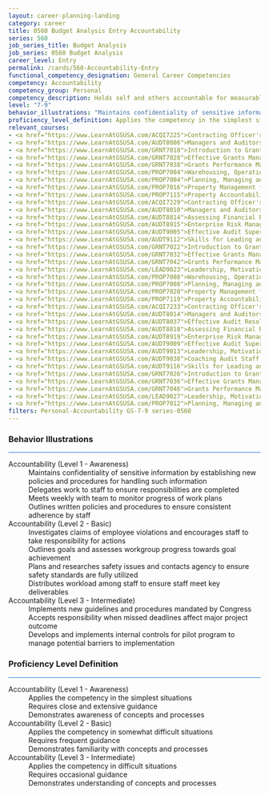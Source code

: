 ```yaml
---
layout: career-planning-landing
category: career
title: 0560 Budget Analysis Entry Accountability
series: 560
job_series_title: Budget Analysis
job_series: 0560 Budget Analysis
career_level: Entry
permalink: /cards/560-Accountability-Entry
functional_competency_designation: General Career Competencies
competency: Accountability
competency_group: Personal
competency_description: Holds self and others accountable for measurable high-quality, timely, and cost-effective results; determines objectives, sets priorities, and delegates work; accepts responsibility for mistakes; complies with established control systems and rules.
level: "7-9"
behavior_illustrations: "Maintains confidentiality of sensitive information by establishing new policies and procedures for handling such information ? Delegates work to staff to ensure responsibilities are completed ? Meets weekly with team to monitor progress of work plans ? Outlines written policies and procedures to ensure consistent adherence by staff ? Investigates claims of employee violations and encourages staff to take responsibility for actions ? Outlines goals and assesses workgroup progress towards goal achievement ? Plans and researches safety issues and contacts agency to ensure safety standards are fully utilized ? Distributes workload among staff to ensure staff meet key deliverables ? Implements new guidelines and procedures mandated by Congress ? Accepts responsibility when missed deadlines affect major project outcome ? Develops and implements internal controls for pilot program to manage potential barriers to implementation"
proficiency_level_definition: Applies the competency in the simplest situations ? Requires close and extensive guidance ? Demonstrates awareness of concepts and processes ? Applies the competency in somewhat difficult situations ? Requires frequent guidance ? Demonstrates familiarity with concepts and processes  ? Applies the competency in difficult situations ? Requires occasional guidance ? Demonstrates understanding of concepts and processes
relevant_courses: 
- <a href="https://www.LearnAtGSUSA.com/ACQI7225">Contracting Officer's Representative Course (ACQI7222), GSU</a>
- <a href="https://www.LearnAtGSUSA.com/AUDT8006">Managers and Auditors Roles in Assessing Internal Controls (AUDT8003), GSU</a>
- <a href="https://www.LearnAtGSUSA.com/GRNT7018">Introduction to Grants Management (GRNT7015), GSU</a>
- <a href="https://www.LearnAtGSUSA.com/GRNT7028">Effective Grants Manager (GRNT7025), GSU</a>
- <a href="https://www.LearnAtGSUSA.com/GRNT7038">Grants Performance Management and Monitoring (GRNT7035), GSU</a>
- <a href="https://www.LearnAtGSUSA.com/PROP7004">Warehousing, Operations and Disposal (PROP7001), GSU</a>
- <a href="https://www.LearnAtGSUSA.com/PROP7004">Planning, Managing and Controlling a Personal Property Inventory (PROP7013), GSU</a>
- <a href="https://www.LearnAtGSUSA.com/PROP7016">Property Management for Custodial Officers (PROP7103), GSU</a>
- <a href="https://www.LearnAtGSUSA.com/PROP7115">Property Accountability&#58; The Life Cycle (PROP7112), GSU</a>
- <a href="https://www.LearnAtGSUSA.com/ACQI7229">Contracting Officer's Representative Course (ACQI7222), GSU</a>
- <a href="https://www.LearnAtGSUSA.com/AUDT8010">Managers and Auditors Roles in Assessing Internal Controls (AUDT8003), GSU</a>
- <a href="https://www.LearnAtGSUSA.com/AUDT8814">Assessing Financial Related Activities and Controls (AUDT8811), GSU</a>
- <a href="https://www.LearnAtGSUSA.com/AUDT8915">Enterprise Risk Management&#58; Executive Seminar (AUDT8912), GSU</a>
- <a href="https://www.LearnAtGSUSA.com/AUDT9005">Effective Audit Supervision (AUDT9002), GSU</a>
- <a href="https://www.LearnAtGSUSA.com/AUDT9112">Skills for Leading and Managing Audit Projects (AUDT9109), GSU</a>
- <a href="https://www.LearnAtGSUSA.com/GRNT7022">Introduction to Grants Management (GRNT7015), GSU</a>
- <a href="https://www.LearnAtGSUSA.com/GRNT7032">Effective Grants Manager (GRNT7025), GSU</a>
- <a href="https://www.LearnAtGSUSA.com/GRNT7042">Grants Performance Management and Monitoring (GRNT7035), GSU</a>
- <a href="https://www.LearnAtGSUSA.com/LEAD9023">Leadership, Motivation and Accountability for High Performance Organizations (LEAD9020), GSU</a>
- <a href="https://www.LearnAtGSUSA.com/PROP7008">Warehousing, Operations and Disposal (PROP7001), GSU</a>
- <a href="https://www.LearnAtGSUSA.com/PROP7008">Planning, Managing and Controlling a Personal Property Inventory (PROP7013), GSU</a>
- <a href="https://www.LearnAtGSUSA.com/PROP7020">Property Management for Custodial Officers (PROP7103), GSU</a>
- <a href="https://www.LearnAtGSUSA.com/PROP7119">Property Accountability&#58; The Life Cycle (PROP7112), GSU</a>
- <a href="https://www.LearnAtGSUSA.com/ACQI7233">Contracting Officer's Representative Course (ACQI7222), GSU</a>
- <a href="https://www.LearnAtGSUSA.com/AUDT8014">Managers and Auditors Roles in Assessing Internal Controls (AUDT8003), GSU</a>
- <a href="https://www.LearnAtGSUSA.com/AUDT8037">Effective Audit Resolution, Follow-up and Implementation (AUDT8034), GSU</a>
- <a href="https://www.LearnAtGSUSA.com/AUDT8818">Assessing Financial Related Activities and Controls (AUDT8811), GSU</a>
- <a href="https://www.LearnAtGSUSA.com/AUDT8919">Enterprise Risk Management&#58; Executive Seminar (AUDT8912), GSU</a>
- <a href="https://www.LearnAtGSUSA.com/AUDT9009">Effective Audit Supervision (AUDT9002), GSU</a>
- <a href="https://www.LearnAtGSUSA.com/AUDT9013">Leadership, Motivation and Accountability for High Performance Audit Organizations (AUDT9010), GSU</a>
- <a href="https://www.LearnAtGSUSA.com/AUDT9038">Coaching Audit Staff for High Perfromance (AUDT9035), GSU</a>
- <a href="https://www.LearnAtGSUSA.com/AUDT9116">Skills for Leading and Managing Audit Projects (AUDT9109), GSU</a>
- <a href="https://www.LearnAtGSUSA.com/GRNT7026">Introduction to Grants Management (GRNT7015), GSU</a>
- <a href="https://www.LearnAtGSUSA.com/GRNT7036">Effective Grants Manager (GRNT7025), GSU</a>
- <a href="https://www.LearnAtGSUSA.com/GRNT7046">Grants Performance Management and Monitoring (GRNT7035), GSU</a>
- <a href="https://www.LearnAtGSUSA.com/LEAD9027">Leadership, Motivation and Accountability for High Performance Organizations (LEAD9020), GSU</a>
- <a href="https://www.LearnAtGSUSA.com/PROP7012">Planning, Managing and Controlling a Personal Property Inventory (PROP7013), GSU</a>
filters: Personal-Accountability GS-7-9 series-0560
---
```


<div class="desktop:grid-col-6 margin-y-3">
  <div class="border-top-2 bg-white padding-3 shadow-5 height-full members-hover border-1px button-border border-top-blue radius-lg card-text-color">
    <h3>Behavior Illustrations</h3>
    <hr style="background-color: #1b74e0 !important;"/>
    <dl class="text-base card-content-color"><dt>Accountability (Level 1 - Awareness)</dt><dd>Maintains confidentiality of sensitive information by establishing new policies and procedures for handling such information </dd><dd> Delegates work to staff to ensure responsibilities are completed </dd><dd> Meets weekly with team to monitor progress of work plans </dd><dd> Outlines written policies and procedures to ensure consistent adherence by staff</dd><dt>Accountability (Level 2 - Basic)</dt><dd>Investigates claims of employee violations and encourages staff to take responsibility for actions </dd><dd> Outlines goals and assesses workgroup progress towards goal achievement </dd><dd> Plans and researches safety issues and contacts agency to ensure safety standards are fully utilized </dd><dd> Distributes workload among staff to ensure staff meet key deliverables</dd><dt>Accountability (Level 3 - Intermediate)</dt><dd>Implements new guidelines and procedures mandated by Congress </dd><dd> Accepts responsibility when missed deadlines affect major project outcome </dd><dd> Develops and implements internal controls for pilot program to manage potential barriers to implementation</dd></dl>
  </div>
</div>
<div class="desktop:grid-col-6 margin-y-3">
  <div class="border-top-2 bg-white padding-3 shadow-5 height-full members-hover border-1px button-border border-top-blue radius-lg card-text-color">
    <h3>Proficiency Level Definition</h3>
     <hr style="background-color: #1b74e0 !important;"/>
    <dl class="text-base card-content-color"><dt>Accountability (Level 1 - Awareness)</dt><dd>Applies the competency in the simplest situations </dd><dd> Requires close and extensive guidance </dd><dd> Demonstrates awareness of concepts and processes</dd><dt>Accountability (Level 2 - Basic)</dt><dd>Applies the competency in somewhat difficult situations </dd><dd> Requires frequent guidance </dd><dd> Demonstrates familiarity with concepts and processes </dd><dt>Accountability (Level 3 - Intermediate)</dt><dd>Applies the competency in difficult situations </dd><dd> Requires occasional guidance </dd><dd> Demonstrates understanding of concepts and processes</dd></dl>
  </div>
</div>